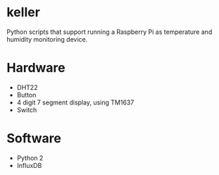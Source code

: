 # keller
Python scripts that support running a Raspberry Pi as temperature and humidity monitoring device.

# Hardware
- DHT22
- Button
- 4 digit 7 segment display, using TM1637
- Switch

# Software
- Python 2
- InfluxDB
